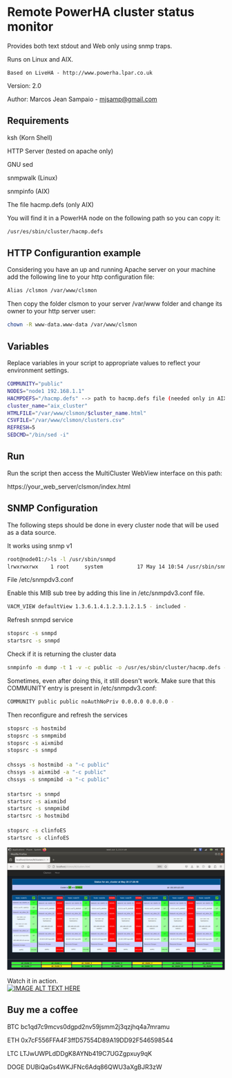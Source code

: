 
       
  # Remote PowerHA cluster status monitor
  
  Provides both text stdout and Web only using snmp traps.

  Runs on Linux and AIX.
 
 	Based on LiveHA - http://www.powerha.lpar.co.uk
  
 
  Version:  2.0
 
  Author:   Marcos Jean Sampaio - mjsamp@gmail.com


## Requirements

ksh (Korn Shell)

HTTP Server (tested on apache only)

GNU sed

snmpwalk (Linux)

snmpinfo (AIX)

The file hacmp.defs (only AIX)

You will find it in a PowerHA node on the following path so you can copy it:
```bash
/usr/es/sbin/cluster/hacmp.defs
```

## HTTP Configurantion example
Considering you have an up and running Apache server on your machine add the following line to your http configuration file: 
```bash
Alias /clsmon /var/www/clsmon

```
Then copy the folder clsmon to your server /var/www folder and change its owner to your http server user:
```bash
chown -R www-data.www-data /var/www/clsmon
```

## Variables

Replace variables in your script to appropriate values to reflect your environment settings.

```bash
COMMUNITY="public"
NODES="node1 192.168.1.1"
HACMPDEFS="/hacmp.defs" --> path to hacmp.defs file (needed only in AIX)
cluster_name="aix_cluster"
HTMLFILE="/var/www/clsmon/$cluster_name.html"
CSVFILE="/var/www/clsmon/clusters.csv"
REFRESH=5
SEDCMD="/bin/sed -i"
```

## Run

Run the script then access the MultiCluster WebView interface on this path:

https://your_web_server/clsmon/index.html


##
## SNMP Configuration
  
  The following steps should be done in every cluster node that will be used as a data source.

It works using snmp v1

```bash
root@node01:/>ls -l /usr/sbin/snmpd
lrwxrwxrwx    1 root     system           17 May 14 10:54 /usr/sbin/snmpd -> /usr/sbin/snmpdv1
```

File /etc/snmpdv3.conf

Enable this MIB sub tree by adding this line in /etc/snmpdv3.conf file.
```bash
VACM_VIEW defaultView 1.3.6.1.4.1.2.3.1.2.1.5 - included -
```

Refresh snmpd service
```bash
stopsrc -s snmpd
startsrc -s snmpd
```

Check if it is returning the cluster data
```bash
snmpinfo -m dump -t 1 -v -c public -o /usr/es/sbin/cluster/hacmp.defs -h node01
```

Sometimes, even after doing this, it still doesn't work. Make sure that this COMMUNITY entry is present in /etc/snmpdv3.conf:
```bash
COMMUNITY public public noAuthNoPriv 0.0.0.0 0.0.0.0 -
```

Then reconfigure and refresh the services
```bash
stopsrc -s hostmibd
stopsrc -s snmpmibd
stopsrc -s aixmibd
stopsrc -s snmpd

chssys -s hostmibd -a "-c public"
chssys -s aixmibd -a "-c public"
chssys -s snmpmibd -a "-c public"

startsrc -s snmpd
startsrc -s aixmibd
startsrc -s snmpmibd
startsrc -s hostmibd

stopsrc -s clinfoES
startsrc -s clinfoES
```
![IMAGE ALT TEXT HERE](./images/Screenshot%20at%202024-06-05%2023-31-49.png)

Watch it in action.\
[![IMAGE ALT TEXT HERE](https://img.youtube.com/vi/nUw7zBX3Slo/0.jpg)](https://www.youtube.com/watch?v=nUw7zBX3Slo)

## Buy me a coffee

BTC bc1qd7c9mcvs0dgpd2nv59jsmm2j3qzjhq4a7mramu

ETH 0x7cF556FFA4F3ffD57554D89A19DD92F546598544

LTC LTJwUWPLdDDgK8AYNb419C7UGZgpxuy9qK

DOGE DUBiQaGs4WKJFNc6Adq86QWU3aXgBJR3zW
